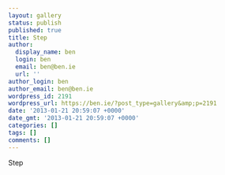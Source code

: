 ```yaml
---
layout: gallery
status: publish
published: true
title: Step
author:
  display_name: ben
  login: ben
  email: ben@ben.ie
  url: ''
author_login: ben
author_email: ben@ben.ie
wordpress_id: 2191
wordpress_url: https://ben.ie/?post_type=gallery&amp;p=2191
date: '2013-01-21 20:59:07 +0000'
date_gmt: '2013-01-21 20:59:07 +0000'
categories: []
tags: []
comments: []
---
```

<p>Step</p>
